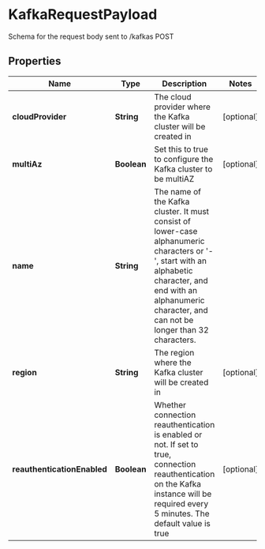 

# KafkaRequestPayload

Schema for the request body sent to /kafkas POST

## Properties

Name | Type | Description | Notes
------------ | ------------- | ------------- | -------------
**cloudProvider** | **String** | The cloud provider where the Kafka cluster will be created in |  [optional]
**multiAz** | **Boolean** | Set this to true to configure the Kafka cluster to be multiAZ |  [optional]
**name** | **String** | The name of the Kafka cluster. It must consist of lower-case alphanumeric characters or &#39;-&#39;, start with an alphabetic character, and end with an alphanumeric character, and can not be longer than 32 characters. | 
**region** | **String** | The region where the Kafka cluster will be created in |  [optional]
**reauthenticationEnabled** | **Boolean** | Whether connection reauthentication is enabled or not. If set to true, connection reauthentication on the Kafka instance will be required every 5 minutes. The default value is true |  [optional]



